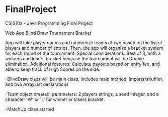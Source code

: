 FinalProject
============
CSIS10a - Java Programming Final Project

Web App Blind Draw Tournament Bracket

App will take player names and randomize teams of two based on the list of players and number of entries.
Then, the app will organize a bracket system for each round of the tournament. Special considerations:
Best of 3, both a winners and losers bracket because the tournament will be Double elimination. Additional features;
Calculate payouts based on entry fee, and able to keep track of High Scores on the side. 


-BlindDraw class will be main class, includes main method, imports/shuffler, and two ArrayList declarations

-Team object created, parameters: 2 players strings, a seed integer, and a character 'W' or 'L' for winner or losers bracket.

-MatchUp class started
